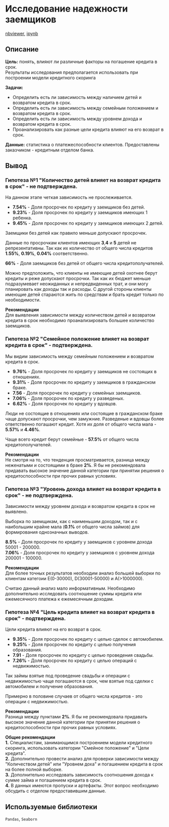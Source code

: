 # Исследование надежности заемщиков 
[nbviewer](https://nbviewer.org/github/Ekaterina-Smurova/yandex.practicum-da/blob/main/%D0%98%D1%81%D1%81%D0%BB%D0%B5%D0%B4%D0%BE%D0%B2%D0%B0%D0%BD%D0%B8%D0%B5%20%D0%BD%D0%B0%D0%B4%D1%91%D0%B6%D0%BD%D0%BE%D1%81%D1%82%D0%B8%20%D0%B7%D0%B0%D1%91%D0%BC%D1%89%D0%B8%D0%BA%D0%BE%D0%B2/%D0%98%D1%81%D1%81%D0%BB%D0%B5%D0%B4%D0%BE%D0%B2%D0%B0%D0%BD%D0%B8%D0%B5%20%D0%BD%D0%B0%D0%B4%D0%B5%D0%B6%D0%BD%D0%BE%D1%81%D1%82%D0%B8%20%D0%B7%D0%B0%D0%B5%D0%BC%D1%89%D0%B8%D0%BA%D0%BE%D0%B2.ipynb), [ipynb](https://github.com/Ekaterina-Smurova/yandex.practicum-da/blob/main/%D0%98%D1%81%D1%81%D0%BB%D0%B5%D0%B4%D0%BE%D0%B2%D0%B0%D0%BD%D0%B8%D0%B5%20%D0%BD%D0%B0%D0%B4%D1%91%D0%B6%D0%BD%D0%BE%D1%81%D1%82%D0%B8%20%D0%B7%D0%B0%D1%91%D0%BC%D1%89%D0%B8%D0%BA%D0%BE%D0%B2/%D0%98%D1%81%D1%81%D0%BB%D0%B5%D0%B4%D0%BE%D0%B2%D0%B0%D0%BD%D0%B8%D0%B5%20%D0%BD%D0%B0%D0%B4%D0%B5%D0%B6%D0%BD%D0%BE%D1%81%D1%82%D0%B8%20%D0%B7%D0%B0%D0%B5%D0%BC%D1%89%D0%B8%D0%BA%D0%BE%D0%B2.ipynb)
## Описание 

**Цель:** понять, влияют ли различные факторы на погашение кредита в срок.   
Результаты исследования предполагается использовать при построении модели кредитного скоринга

**Задачи:**  
* Определить есть ли зависимость между наличием детей и возвратом кредита в срок.
* Определить есть ли зависимость между семейным положением и возвратом кредита в срок.
* Определить есть ли зависимость между уровнем дохода и возвратом кредита в срок.
* Проанализировать как разные цели кредита влияют на его возврат в срок.

**Данные:** статистика о платежеспособности клиентов. Предоставлены заказчиком - кредитным отделом банка.  

## Вывод  
### Гипотеза №1 "Количество детей влияет на возврат кредита в срок" - не подтверждена.  
На данном этапе четкая зависимость не прослеживается.

- **7.54%** - Доля просрочек по кредиту у заемщиков без детей.
- **9.23%** - Доля просрочек по кредиту у заемщиков имеющих 1 ребенка.
- **9.45%** - Доля просрочек по кредиту у заемщиков имеющих 2 детей.  

Заемщики без детей как правило меньше допускают просрочек.
  
Данные по просрочкам клиентов имеющих **3**,**4** и **5** детей не репрезентативны. Так как их количество от общего числа кредитов **1.55%**, **0.19%**, **0.04%** соответственно. 

**66%** - Доля заемщиков без детей от общего числа кредитополучателей.

Можно предположить, что клиенты не имеющие детей охотнее берут кредиты и реже допускают просрочки. Так как их бюджет меньше подразумевает неожиданных и непредвиденных трат, и они могу планировать как доходы так и расходы. С другой стороны клиенты имеющие детей стараются жить по средствам и брать кредит только по необходимости.

**Рекомендации**  
Для выявления зависимости между количеством детей и возвратом кредита в срок необходимо проанализировать большее количество заемщиков.  

### Гипотеза №2 "Семейное положение влияет на возврат кредита в срок" - подтверждена.  
Мы видим зависимость между семейным положением и возвратом кредита в срок.  

- **9.76%** - Доля просрочек по кредиту у заемщиков не состоящих в отношениях.
- **9.31%** - Доля просрочек по кредиту у заемщиков в гражданском браке.
- **7.56** - Доля просрочек по кредиту у семейных заемщиков.
- **7.06%** - Доля просрочек по кредиту у разведеных.
- **6.62%** - Доля просрочек по кредиту у вдовцов.

Люди не состоящие в отношениях или состоящие в гражданском браке чаще допускают просрочки, чем замужние. 
Разведеные и вдовцы более ответственно погашают кредит. Хотя их доля от общего числа мала - **5.57%** и **4.46%**.

Чаще всего кредит берут семейные - **57.5%** от общего числа кредитополучателей.

**Рекомендации**  
Не смотря на то, что тенденция просматривается, разница между неженатыми и состоящими в браке **2%**. Я бы не рекомендовала придавать высокое значение данной категории при принятии решения о кредитоспособности при прочих равных условиях.  

### Гипотеза №3 "Уровень дохода влияет на возврат кредита в срок" - не подтверждена.  
Зависимости между уровнем дохода и возвратом кредита в срок не выявлено.

Выборка по заемщикам, как с наименьшим доходом, так и с наибольшим крайне мала (**0.1%** от общего числа займов) для формирования однозначных выводов.

**8.5%** - Доля просрочек по кредиту у заемщиков с уровнем дохода 50001 - 200000.  
**7.06%** - Доля просрочек по кредиту у заемщиков с уровнем дохода 200001 - 100000.


**Рекомендации**  
Для более точных результатов необходим анализ большей выборки по клиентам категоии Е(0-30000), D(30001-50000) и А(>1000000).

Считаю данный анализ мало информативным. Необходимо дополнительно исследовать соотношение суммы кредита или ежемесячного платежа к ежемесячным доходам.  

### Гипотеза №4 "Цель кредита влияет на возврат кредита в срок" - подтверждена.  
Цели кредита влияют на его возврат в срок.

- **9.35%** - Доля просрочек по кредиту с целью сделок с автомобилем.
- **9.25%** - Доля просрочек по кредиту с целью получения образования.
- **7.91** - Доля просрочек по кредиту с целью проведения свадьбы.
- **7.26%** - Доля просрочек по кредиту с целью операций с недвижимостью.

Так займы взятые под проведение свадьбы и операции с недвижимостью чаще погашаются в срок, чем взятые под сделки с автомобилем и получение образования.

Примерно в половине случаев от общего числа кредитов - это операции с недвижимостью.

**Рекомендации**  
Разница между пунктами **2%**. Я бы не рекомендовала придавать высокое значение данной категории при принятии решения о кредитоспособности при прочих равных условиях.  

**Общие рекомендации**  
**1.** Специалистам, занимающимся построением модели кредитного скоринга, использовать категории "Смейное положение" и "Цели кредита".  
**2.** Дополнительно провести анализ для проверки зависимости между "Количеством детей" или "Уровнем доха" и погашением кредита в срок на более полной выборке.  
**3.** Дополнительно исследовать зависимость соотношения дохода к сумме займа и погашением кредита в срок.  
**4.** В данных имеются пропуски и артефакты. Этот вопрос необходимо обсудить с отделом предоставившим данные.

## Используемые библиотеки  
`Pandas`, `Seaborn`

